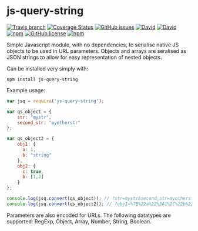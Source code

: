 # js-query-string 
[![Travis branch](https://img.shields.io/travis/matt-coles/js-query-string/master.svg)](https://travis-ci.org/matt-coles/js-query-string) [![Coverage Status](https://coveralls.io/repos/github/matt-coles/js-query-string/badge.svg?branch=master)](https://coveralls.io/github/matt-coles/js-query-string?branch=master) [![GitHub issues](https://img.shields.io/github/issues/matt-coles/js-query-string.svg)](https://github.com/matt-coles/js-query-string/issues) [![David](https://img.shields.io/david/matt-coles/js-query-string.svg)]() [![David](https://img.shields.io/david/dev/matt-coles/js-query-string.svg)]()  [![npm](https://img.shields.io/npm/dm/js-query-string.svg)](https://www.npmjs.com/package/js-query-string) [![GitHub license](https://img.shields.io/badge/license-MIT-blue.svg)](https://raw.githubusercontent.com/matt-coles/js-query-string/master/LICENSE) [![npm](https://img.shields.io/npm/v/js-query-string.svg)](https://www.npmjs.com/package/js-query-string)

Simple Javascript module, with no dependencies, to serialise native JS objects to be used in URL parameters. Objects and arrays are seralised as JSON strings to allow for easy representation of nested objects.

Can be installed very simply with:

```
npm install js-query-string
```

Example usage:

```javascript
var jsq = require('js-query-string');

var qs_object = {
    str: "mystr",
    second_str: "myotherstr"
};

var qs_object2 = {
    obj1: {
      a: 1,
      b: "string"
    },
    obj2: {
      c: true,
      b: [1,2]
    }
};

console.log(jsq.convert(qs_object)); // ?str=mystr&second_str=myotherstr
console.log(jsq.convert(qs_object2)); // ?obj1=%7B%22a%22%3A1%2C%22b%22%3A%22string%22%7D&obj2=%7B%22c%22%3Atrue%2C%22b%22%3A%5B1%2C2%5D%7D
```

Parameters are also encoded for URLs. The following datatypes are supported: RegExp, Object, Array, Number, String, Boolean.
